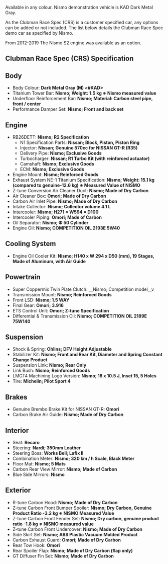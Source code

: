 Available in any colour. Nismo demonstration vehicle is KAD Dark Metal Gray.  
  
As the Clubman Race Spec (CRS) is a customer specified car, any options can be added or not included. The list below details the Clubman Race Spec demo car as specified by Nismo.  
  
From 2012-2019 The Nismo S2 engine was available as an option.  
  
## Clubman Race Spec (CRS) Specification  
  
## Body  
* Body Colour: __Dark Metal Gray (M) <#KAD>__  
* Titanium Tower Bar: __Nismo; Weight: 1.5 kg ※ Nismo measured value__  
* Underfloor Reinforcement Bar: __Nismo; Material: Carbon steel pipe, front / center__  
* Performance Damper Set: __Nismo; Front and back set__  
  
## Engine  
* RB26DETT: __Nismo; R2 Specification__  
    - N1 Specification Parts: __Nissan; Block, Piston, Piston Ring__  
    - Injector: __Nissan; Genuine 570cc for NISSAN GT-R (R35)__  
    - Delivery Pipe: __Nismo; Exclusive Goods__  
    - Turbocharger: __Nissan; R1 Turbo Kit (with reinforced actuator)__  
    - Camshaft: __Nismo; Exclusive Goods__  
    - ECM: __Nismo; Exclusive Goods__  
* Engine Mount: __Nismo; Reinforced Goods__  
* Exhaust System NE-1 Titanium Specification: __Nismo; Weight: 15.1 kg (compared to genuine-12.6 kg) ※ Measured Value of NISMO__  
* Z-tune Conversion Air Cleaner Duct: __Nismo; Made of Dry Carbon__  
* Air Cleaner Box: __Omori; Made of Dry Carbon__  
* Carbon Air Inlet Pipe: __Nismo; Made of Dry Carbon__  
* Intake Collector: __Nismo; Collector volume 4.1 L__  
* Intercooler: __Nismo; H271 × W594 × D100__  
* Intercooler Piping: __Omori; Made of Carbon__  
* Oil Separator: __Nismo; Φ 50 Cylinder__  
* Engine Oil: __Nismo; COMPETITION OIL 2193E 5W40__  
  
## Cooling System  
* Engine Oil Cooler Kit: __Nismo; H140 x W 294 x D50 (mm), 19 Stages, Made of Aluminum, with Air Guide__  
  
## Powertrain  
* Super Coppermix Twin Plate Clutch: __Nismo; Competition model__v  
* Transmission Mount: __Nismo; Reinforced Goods__  
* Front LSD: __Nismo; 1.5 WAY__  
* Final Gear: __Omori; 3.916__  
* ETS Control Unit: __Omori; Z-tune Specification__  
* Differential & Transmission Oil: __Nismo; COMPETITION OIL 2189E 75W140__  
  
## Suspension  
* Shock & Spring: __Ohlins; DFV Height Adjustable__  
* Stabilizer Kit: __Nismo; Front and Rear Kit, Diameter and Spring Constant Change Product__  
* Suspension Link: __Nismo; Rear Only__  
* Link Bush: __Nismo; Reinforced Goods__  
* LMGT4 Machining Logo Version: __Nismo; 18 x 10.5 J, Inset 15, 5 Holes__  
* Tire: __Michelin; Pilot Sport 4__  
  
## Brakes  
* Genuine Brembo Brake Kit for NISSAN GT-R: __Omori__  
* Carbon Brake Air Guide: __Nismo;  Made of Dry Carbon__  
  
## Interior  
* Seat: __Recaro__  
* Steering: __Nardi; 350mm Leather__  
* Steering Boss: __Works Bell; Lafix II__  
* Combination Meter: __Nismo; 320 km / h Scale, Black Meter__  
* Floor Mat: __Nismo; 5 Mats__  
* Carbon Rear View Mirror: __Nismo; Made of Carbon__  
* Blue Side Mirrors: __Nismo__  
  
## Exterior  
* R-tune Carbon Hood: __Nismo; Made of Dry Carbon__  
* Z-tune Carbon Front Bumper Spoiler: __Nismo; Dry Carbon, Genuine Product Ratio -3.2 kg ※ NISMO Measured Value__  
* Z-tune Carbon Front Fender Set: __Nismo; Dry carbon, genuine product ratio -1.8 kg ※ NISMO measured value__  
* Z-tune Carbon Front Undercover: __Nismo; Made of Dry Carbon__  
* Side Skirt Set: __Nismo; ABS Plastic Vacuum Molded Product__  
* Carbon Exhaust Guard: __Omori; Made of Dry Carbon__  
* Rear Tow Hook: __Omori__  
* Rear Spoiler Flap: __Nismo; Made of Dry Carbon (flap only)__  
* GT Diffuser Fin Set: __Nismo; Made of Dry Carbon__  